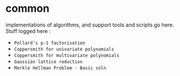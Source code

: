 # common

implementations of algorithms, and support tools and scripts go here. \
Stuff logged here : 

- `Pollard's p-1 factorisation`
- `Coppersmith for univariate polynomials`
- `Coppersmith for multivariate polynomials`
- `Gaussian lattice reduction`
- `Merkle Hellman Problem - Basic soln`
